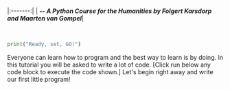 
<BR>

|:-------:|
| <span style="font-size: 100%"><b>_-- A Python Course for the Humanities by Folgert Karsdorp and Maarten van Gompel_</b></span>|

<BR>

```python runnable
print("Ready, set, GO!")
```

Everyone can learn how to program and the best way to learn is by doing. In this tutorial you will be asked to write a lot of code. [Click run below any code block to execute the code shown.] Let's begin right away and write our first little program!


